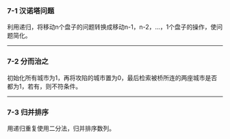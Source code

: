 ### 7-1 汉诺塔问题

利用递归，将移动n个盘子的问题转换成移动n-1，n-2，...，1个盘子的操作，使问题简化。  

---

### 7-2 分而治之  

初始化所有城市为1，再将攻陷的城市置为0，最后检索被桥所连的两座城市是否都为1，若有，则不符条件。

---

### 7-3  归并排序

用递归重复使用二分法，归并排序数列。